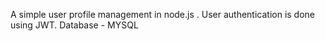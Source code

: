 A simple user profile management in node.js . User authentication is done using JWT. Database - MYSQL
